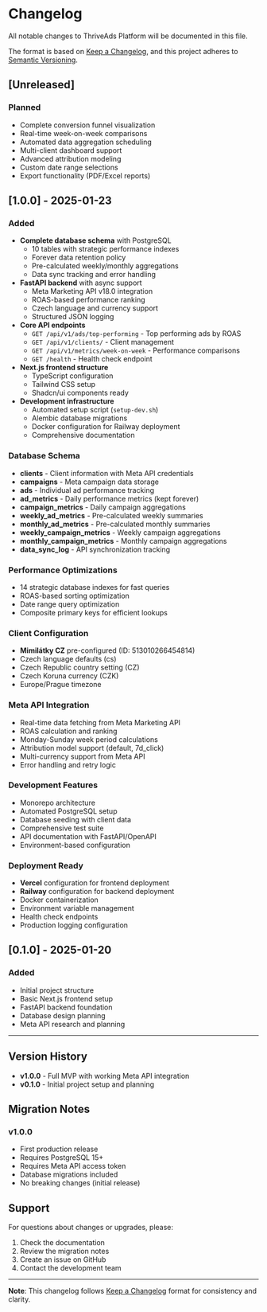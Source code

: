 # Changelog

All notable changes to ThriveAds Platform will be documented in this file.

The format is based on [Keep a Changelog](https://keepachangelog.com/en/1.0.0/),
and this project adheres to [Semantic Versioning](https://semver.org/spec/v2.0.0.html).

## [Unreleased]

### Planned
- Complete conversion funnel visualization
- Real-time week-on-week comparisons
- Automated data aggregation scheduling
- Multi-client dashboard support
- Advanced attribution modeling
- Custom date range selections
- Export functionality (PDF/Excel reports)

## [1.0.0] - 2025-01-23

### Added
- **Complete database schema** with PostgreSQL
  - 10 tables with strategic performance indexes
  - Forever data retention policy
  - Pre-calculated weekly/monthly aggregations
  - Data sync tracking and error handling
- **FastAPI backend** with async support
  - Meta Marketing API v18.0 integration
  - ROAS-based performance ranking
  - Czech language and currency support
  - Structured JSON logging
- **Core API endpoints**
  - `GET /api/v1/ads/top-performing` - Top performing ads by ROAS
  - `GET /api/v1/clients/` - Client management
  - `GET /api/v1/metrics/week-on-week` - Performance comparisons
  - `GET /health` - Health check endpoint
- **Next.js frontend structure**
  - TypeScript configuration
  - Tailwind CSS setup
  - Shadcn/ui components ready
- **Development infrastructure**
  - Automated setup script (`setup-dev.sh`)
  - Alembic database migrations
  - Docker configuration for Railway deployment
  - Comprehensive documentation

### Database Schema
- **clients** - Client information with Meta API credentials
- **campaigns** - Meta campaign data storage
- **ads** - Individual ad performance tracking
- **ad_metrics** - Daily performance metrics (kept forever)
- **campaign_metrics** - Daily campaign aggregations
- **weekly_ad_metrics** - Pre-calculated weekly summaries
- **monthly_ad_metrics** - Pre-calculated monthly summaries
- **weekly_campaign_metrics** - Weekly campaign aggregations
- **monthly_campaign_metrics** - Monthly campaign aggregations
- **data_sync_log** - API synchronization tracking

### Performance Optimizations
- 14 strategic database indexes for fast queries
- ROAS-based sorting optimization
- Date range query optimization
- Composite primary keys for efficient lookups

### Client Configuration
- **Mimilátky CZ** pre-configured (ID: 513010266454814)
- Czech language defaults (cs)
- Czech Republic country setting (CZ)
- Czech Koruna currency (CZK)
- Europe/Prague timezone

### Meta API Integration
- Real-time data fetching from Meta Marketing API
- ROAS calculation and ranking
- Monday-Sunday week period calculations
- Attribution model support (default, 7d_click)
- Multi-currency support from Meta API
- Error handling and retry logic

### Development Features
- Monorepo architecture
- Automated PostgreSQL setup
- Database seeding with client data
- Comprehensive test suite
- API documentation with FastAPI/OpenAPI
- Environment-based configuration

### Deployment Ready
- **Vercel** configuration for frontend deployment
- **Railway** configuration for backend deployment
- Docker containerization
- Environment variable management
- Health check endpoints
- Production logging configuration

## [0.1.0] - 2025-01-20

### Added
- Initial project structure
- Basic Next.js frontend setup
- FastAPI backend foundation
- Database design planning
- Meta API research and planning

---

## Version History

- **v1.0.0** - Full MVP with working Meta API integration
- **v0.1.0** - Initial project setup and planning

## Migration Notes

### v1.0.0
- First production release
- Requires PostgreSQL 15+
- Requires Meta API access token
- Database migrations included
- No breaking changes (initial release)

## Support

For questions about changes or upgrades, please:
1. Check the documentation
2. Review the migration notes
3. Create an issue on GitHub
4. Contact the development team

---

**Note**: This changelog follows [Keep a Changelog](https://keepachangelog.com/) format for consistency and clarity.
